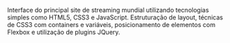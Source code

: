 
Interface do principal site de streaming mundial utilizando tecnologias simples como HTML5, CSS3 e JavaScript. Estruturação de layout, técnicas de CSS3 com containers e variáveis, posicionamento de elementos com Flexbox e utilização de plugins JQuery.
